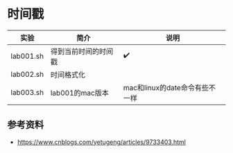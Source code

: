 # 时间戳

|实验|简介|说明|
|---|---|---|
|lab001.sh|得到当前时间的时间戳|:heavy_check_mark:|
|lab002.sh|时间格式化|
|lab003.sh|lab001的mac版本|mac和linux的date命令有些不一样|

## 参考资料
 - https://www.cnblogs.com/yetugeng/articles/9733403.html